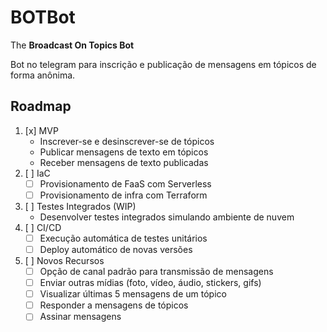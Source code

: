# BOTBot
The **Broadcast On Topics Bot**

Bot no telegram para inscrição e publicação de mensagens em tópicos de forma anônima.

## Roadmap
1. [x] MVP
    - Inscrever-se e desinscrever-se de tópicos
    - Publicar mensagens de texto em tópicos
    - Receber mensagens de texto publicadas
2. [ ] IaC
    - [ ] Provisionamento de FaaS com Serverless
    - [ ] Provisionamento de infra com Terraform
3. [ ] Testes Integrados (WIP)
    - Desenvolver testes integrados simulando ambiente de nuvem
4. [ ] CI/CD
    - [ ] Execução automática de testes unitários
    - [ ] Deploy automático de novas versões
5. [ ] Novos Recursos
    - [ ] Opção de canal padrão para transmissão de mensagens
    - [ ] Enviar outras mídias (foto, vídeo, áudio, stickers, gifs)
    - [ ] Visualizar últimas 5 mensagens de um tópico
    - [ ] Responder a mensagens de tópicos
    - [ ] Assinar mensagens